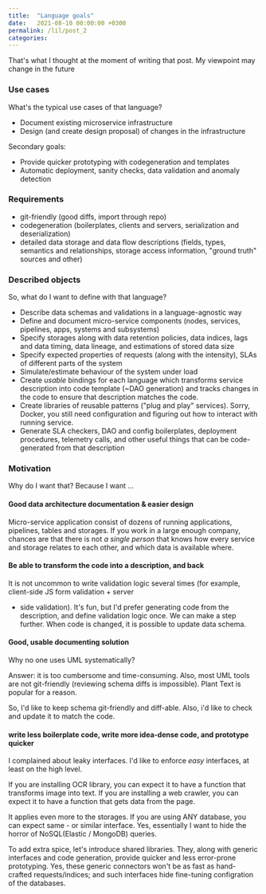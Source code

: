 ```yaml
---
title:  "Language goals"
date:   2021-08-10 00:00:00 +0300
permalink: /lil/post_2
categories: 
---
```


That's what I thought at the moment of writing that post. My viewpoint may change in the future

### Use cases

What's the typical use cases of that language?
- Document existing microservice infrastructure
- Design (and create design proposal) of changes in the infrastructure
 
Secondary goals:
- Provide quicker prototyping with codegeneration and templates
- Automatic deployment, sanity checks, data validation and anomaly detection

### Requirements

- git-friendly (good diffs, import through repo)
- codegeneration (boilerplates, clients and servers, serialization and deserialization)
- detailed data storage and data flow descriptions (fields, types, semantics and relationships, storage access information,
"ground truth" sources and other)

### Described objects

So, what do I want to define with that language?

- Describe data schemas and validations in a language-agnostic way 
- Define and document micro-service components (nodes, services, pipelines, apps, systems and subsystems)
- Specify storages along with data retention policies, data indices, lags and data timing, data lineage,
and estimations of stored data size 
- Specify expected properties of requests (along with the intensity), SLAs of different parts of the system
- Simulate/estimate behaviour of the system under load
- Create _usable_ bindings for each language which transforms service description into code template (~DAO generation)
and tracks changes in the code to ensure that description matches the code.
- Create libraries of reusable patterns ("plug and play" services). Sorry, Docker, you still need configuration and 
figuring out how to interact with running service. 
- Generate SLA checkers, DAO and config boilerplates, deployment procedures, telemetry calls, and other useful things 
that can be code-generated from that description  

### Motivation

Why do I want that? Because I want ...

#### Good data architecture documentation & easier design 

Micro-service application consist of dozens of running applications, pipelines, tables and storages.
If you work in a large enough company, chances are that there is not _a single person_ that knows how 
every service and storage relates to each other, and which data is available where.

#### Be able to transform the code into a description, and back

It is not uncommon to write validation logic several times (for example, client-side JS form validation + server
- side validation). It's fun, but I'd prefer generating code from the description, and define validation
logic once. We can make a step further. When code is changed, it is possible to update data schema.

#### Good, usable documenting solution

Why no one uses UML systematically? 

Answer: it is too cumbersome and time-consuming. Also, most UML tools are not git-friendly (reviewing schema diffs is
impossible). Plant Text is popular for a reason.

So, I'd like to keep schema git-friendly and diff-able. Also, i'd like to check and update it to match the code.

#### write less boilerplate code, write more idea-dense code, and prototype quicker

I complained about leaky interfaces. I'd like to enforce _easy_ interfaces, at least on the high level.

If you are installing OCR library, you can expect it to have a function that transforms image into text.
If you are installing a web crawler, you can expect it to have a function that gets data from the page.

It applies even more to the storages. If you are using ANY database, you can expect same - or similar interface.
Yes, essentially I want to hide the horror of NoSQL(Elastic / MongoDB) queries.  

To add extra spice, let's introduce shared libraries. They, along with generic interfaces and code generation,
provide quicker and less error-prone prototyping. Yes, these generic connectors won't be as fast as hand-crafted
requests/indices; and such interfaces hide fine-tuning configration of the databases.
